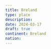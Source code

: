```yaml
---
title: Breland
type: place
description: 
date: 2024-03-17
draft: true
continent: Breland
nation:
---
```

